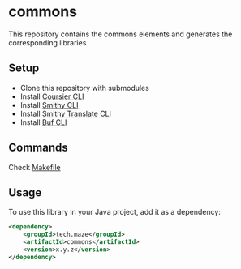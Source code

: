# commons

This repository contains the commons elements and generates the corresponding libraries

## Setup

- Clone this repository with submodules
- Install [Coursier CLI](https://get-coursier.io/docs/cli-installation)
- Install [Smithy CLI](https://smithy.io/2.0/guides/smithy-cli/cli_installation.html)
- Install [Smithy Translate CLI](https://github.com/disneystreaming/smithy-translate/blob/main/modules/docs/overview.md)
- Install [Buf CLI](https://buf.build/docs/cli/installation/)

## Commands

Check [Makefile](Makefile)

## Usage

To use this library in your Java project, add it as a dependency:

```xml
<dependency>
    <groupId>tech.maze</groupId>
    <artifactId>commons</artifactId>
    <version>x.y.z</version>
</dependency>
```
